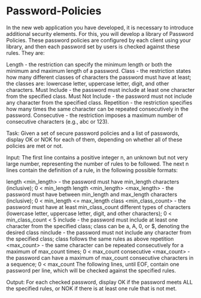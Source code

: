# Password-Policies

In the new web application you have developed, it is necessary to introduce additional security elements. For this, you will develop a library of Password Policies. These password policies are configured by each client using your library, and then each password set by users is checked against these rules. They are:

Length - the restriction can specify the minimum length or both the minimum and maximum length of a password.
Class - the restriction states how many different classes of characters the password must have at least; the classes are: lowercase letter, uppercase letter, digit, and other characters.
Must Include - the password must include at least one character from the specified class.
Must Not Include - the password must not include any character from the specified class.
Repetition - the restriction specifies how many times the same character can be repeated consecutively in the password.
Consecutive - the restriction imposes a maximum number of consecutive characters (e.g., abc or 123).


Task:
Given a set of secure password policies and a list of passwords, display OK or NOK for each of them, depending on whether all of these policies are met or not.

Input:
The first line contains a positive integer n, an unknown but not very large number, representing the number of rules to be followed. The next n lines contain the definition of a rule, in the following possible formats:

length <min_length> - the password must have min_length characters (inclusive); 0 < min_length
length <min_length> <max_length> - the password must have between min_length and max_length characters (inclusive); 0 < min_length <= max_length
class <min_class_count> - the password must have at least min_class_count different types of characters (lowercase letter, uppercase letter, digit, and other characters); 0 < min_class_count < 5
include <class> - the password must include at least one character from the specified class; class can be a, A, 0, or $, denoting the desired class
ninclude <class> - the password must not include any character from the specified class; class follows the same rules as above
repetition <max_count> - the same character can be repeated consecutively for a maximum of max_count times; 0 < max_count
consecutive <max_count> - the password can have a maximum of max_count consecutive characters in a sequence; 0 < max_count
The following lines, until EOF, contain one password per line, which will be checked against the specified rules.

Output:
For each checked password, display OK if the password meets ALL the specified rules, or NOK if there is at least one rule that is not met.
